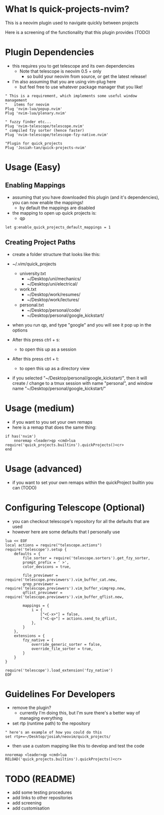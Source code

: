 # What Is quick-projects-nvim?

This is a neovim plugin used to navigate quickly between projects 

Here is a screening of the functionality that this plugin provides (TODO)

# Plugin Dependencies

- this requires you to get telescope and its own dependencies
	- Note that telescope is neovim 0.5 + only
		- so build your neovim from source, or get the latest release!
- I'm also assuming that you are using vim-plug here
	- but feel free to use whatever package manager that you like!

```viml
" This is a requirement, which implements some useful window management
"   items for neovim
Plug 'nvim-lua/popup.nvim'
Plug 'nvim-lua/plenary.nvim'

" fuzzy finder etc...
Plug 'nvim-telescope/telescope.nvim'	
" compiled fzy sorter (hence faster)
Plug 'nvim-telescope/telescope-fzy-native.nvim'

"Plugin for quick_projects
Plug 'Josiah-tan/quick-projects-nvim'
```

# Usage (Easy)
## Enabling Mappings

- assuming that you have downloaded this plugin (and it's dependencies), you can now enable the mappings!
	- by default the mappings are disabled
- the mapping to open up quick projects is:
	- <leader>qp

```viml
let g:enable_quick_projects_default_mappings = 1
```

## Creating Project Paths

- create a folder structure that looks like this:

- ~/.vim/quick\_projects
	- university.txt
		- ~/Desktop/uni/mechanics/
		- ~/Desktop/uni/electrical/
	- work.txt
		- ~/Desktop/work/resumes/
		- ~/Desktop/work/lectures/
	- personal.txt
		- ~/Desktop/personal/code/
		- ~/Desktop/personal/google_kickstart/

- when you run <leader>qp, and type "google" and you will see it pop up in the options

- After this press ctrl + s:
	- to open this up as a session
- After this press ctrl + t:
	- to open this up as a directory view

- if you selected "\~/Desktop/personal/google\_kickstart/", then it will create / change to a tmux session with name "personal", and window name "\~/Desktop/personal/google\_kickstart/"

# Usage (medium)

- if you want to you set your own remaps
- here is a remap that does the same thing:

```viml
if has('nvim')
	nnoremap <leader>qp <cmd>lua require('quick_projects.builtins').quickProjects()<cr>
end
```

# Usage (advanced)

- if you want to set your own remaps within the quickProject builtin you can (TODO)

# Configuring Telescope (Optional)

- you can checkout telescope's repository for all the defaults that are used
- however here are some defaults that I personally use

```viml
lua << EOF
local actions = require("telescope.actions")
require('telescope').setup {
	defaults = {
		file_sorter = require('telescope.sorters').get_fzy_sorter,
		prompt_prefix = ' >',
		color_devicons = true,

		file_previewer = require('telescope.previewers').vim_buffer_cat.new,
		grep_previewer = require('telescope.previewers').vim_buffer_vimgrep.new,
		qflist_previewer = require('telescope.previewers').vim_buffer_qflist.new,

		mappings = {
			i = {
				["<C-x>"] = false,
				["<C-q>"] = actions.send_to_qflist,
			},
		}
	},
	extensions = {
		fzy_native = {
			override_generic_sorter = false,
			override_file_sorter = true,
		}
	}
}

require('telescope').load_extension('fzy_native')
EOF

```

# Guidelines For Developers

- remove the plugin?
	- currently I'm doing this, but I'm sure there's a better way of managing everything
- set rtp (runtime path) to the repository

```viml
" here's an example of how you could do this
set rtp+=~/Desktop/josiah/neovim/quick_projects/
```

- then use a custom mapping like this to develop and test the code

```viml
nnoremap <leader>qp <cmd>lua RELOAD('quick_projects.builtins').quickProjects()<cr>
```

# TODO (README)

- add some testing procedures
- add links to other repositories
- add screening
- add customisation

